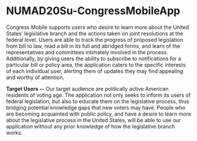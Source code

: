 # NUMAD20Su-CongressMobileApp

Congress Mobile supports users who desire to learn more about the United States’ legislative branch and 
the actions taken on joint resolutions at the federal level. Users are able to track the progress of 
proposed legislation from bill to law, read a bill in its full and abridged forms, and learn of the 
representatives and committees intimately involved in the process. Additionally, by giving users the 
ability to subscribe to notifications for a particular bill or policy area, the application caters to the 
specific interests of each individual user, alerting them of updates they may find appealing and worthy of 
attention.

**Target Users --** 
Our target audience are politically active American residents of voting age. The application not only seeks 
to inform its users of federal legislation, but also to educate them on the legislative process, thus 
bridging potential knowledge gaps that new voters may have. People who are becoming acquainted with public 
policy, and have a desire to learn more about the legislative process in the United States, will be able to 
use our application without any prior knowledge of how the legislative branch works.
